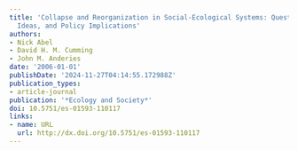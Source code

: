 ```yaml
---
title: 'Collapse and Reorganization in Social-Ecological Systems: Questions, Some
  Ideas, and Policy Implications'
authors:
- Nick Abel
- David H. M. Cumming
- John M. Anderies
date: '2006-01-01'
publishDate: '2024-11-27T04:14:55.172988Z'
publication_types:
- article-journal
publication: '*Ecology and Society*'
doi: 10.5751/es-01593-110117
links:
- name: URL
  url: http://dx.doi.org/10.5751/es-01593-110117
---
```

